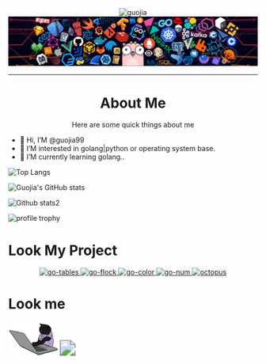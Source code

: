 <div align="center">
    <img src="https://readme-typing-svg.herokuapp.com?font=Roboto&pause=1000&color=000000&center=true&width=435&lines=Welcome+to+the+code+world+of+Guojia" alt="guojia" style="zoom:100%;"/>
</div>
<img src="./image/header.png" style="zoom:100%;" />

---

<div align="center"> <h1>About Me</h1></div>
<div align="center">Here are some quick things about me</div>

- 👋 Hi, I’M @guojia99
- 👀 I’M interested in golang|python or operating system base.
- 🌱 I’M currently learning golang..

![Top Langs](https://github-readme-stats.vercel.app/api/top-langs/?username=guojia99&layout=donut&theme=dracula)

![Guojia's GitHub stats](https://github-readme-stats.vercel.app/api?username=guojia99&show_icons=true&show=reviews,discussions_started,discussions_answered,prs_merged,prs_merged_percentage&theme=radical&count_private=true)


![Github stats2](https://github-readme-streak-stats.herokuapp.com/?user=guojia99&theme=dracula&show_icons=true)

![profile trophy](https://github-profile-trophy.vercel.app/?username=guojia99&theme=dracula&no-frame=true&row=1&&margin-w=30&no-bg=true)



# Look My Project



<div align="center">
    <a href="https://github.com/guojia99/go-tables">
        <img src="https://github-readme-stats.vercel.app/api/pin?username=guojia99&repo=go-tables&title_color=fff&icon_color=f9f9f9&text_color=9f9f9f&bg_color=151515"
             alt="go-tables" style="zoom:100%;"/>
    </a>
    <a href="https://github.com/guojia99/go-flock">
        <img src="https://github-readme-stats.vercel.app/api/pin?username=guojia99&repo=go-flock&title_color=fff&icon_color=f9f9f9&text_color=9f9f9f&bg_color=151515"
             alt="go-flock" style="zoom:100%;"/>
    </a>
    <a href="https://github.com/guojia99/go-color">
        <img src="https://github-readme-stats.vercel.app/api/pin?username=guojia99&repo=go-color&title_color=fff&icon_color=f9f9f9&text_color=9f9f9f&bg_color=151515"
             alt="go-color" style="zoom:100%;"/>
    </a>
    <a href="https://github.com/guojia99/go-num">
        <img src="https://github-readme-stats.vercel.app/api/pin?username=guojia99&repo=go-num&title_color=fff&icon_color=f9f9f9&text_color=9f9f9f&bg_color=151515"
             alt="go-num" style="zoom:100%;"/>
    </a>
    <a href="https://github.com/guojia99/octopus">
        <img src="https://github-readme-stats.vercel.app/api/pin?username=guojia99&repo=octopus&title_color=fff&icon_color=f9f9f9&text_color=9f9f9f&bg_color=151515"
             alt="octopus" style="zoom:100%;"/>
    </a>
</div>


# Look me


<img src="./image/cat.gif" width="100">
<img src="https://profile-counter.glitch.me/guojia99/Count.svg" style="zoom:200%;" />
